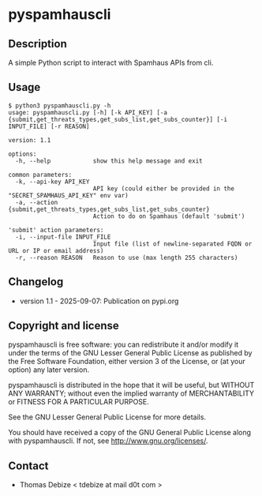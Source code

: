 pyspamhauscli
=============

Description
-----------
A simple Python script to interact with Spamhaus APIs from cli.


Usage
-----
```
$ python3 pyspamhauscli.py -h
usage: pyspamhauscli.py [-h] [-k API_KEY] [-a {submit,get_threats_types,get_subs_list,get_subs_counter}] [-i INPUT_FILE] [-r REASON]

version: 1.1

options:
  -h, --help            show this help message and exit

common parameters:
  -k, --api-key API_KEY
                        API key (could either be provided in the "SECRET_SPAMHAUS_API_KEY" env var)
  -a, --action {submit,get_threats_types,get_subs_list,get_subs_counter}
                        Action to do on Spamhaus (default 'submit')

'submit' action parameters:
  -i, --input-file INPUT_FILE
                        Input file (list of newline-separated FQDN or URL or IP or email address)
  -r, --reason REASON   Reason to use (max length 255 characters)
```
  

Changelog
---------
* version 1.1 - 2025-09-07: Publication on pypi.org

Copyright and license
---------------------

pyspamhauscli is free software: you can redistribute it and/or modify it under the terms of the GNU Lesser General Public License as published by the Free Software Foundation, either version 3 of the License, or (at your option) any later version.

pyspamhauscli is distributed in the hope that it will be useful, but WITHOUT ANY WARRANTY; without even the implied warranty of MERCHANTABILITY or FITNESS FOR A PARTICULAR PURPOSE.  

See the GNU Lesser General Public License for more details.

You should have received a copy of the GNU General Public License along with pyspamhauscli. 
If not, see http://www.gnu.org/licenses/.

Contact
-------
* Thomas Debize < tdebize at mail d0t com >